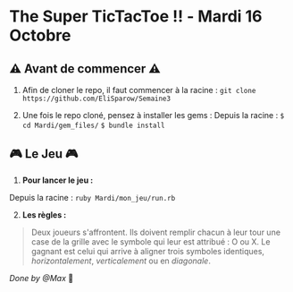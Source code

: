 # The Super TicTacToe :bangbang: - Mardi 16 Octobre

## :warning: Avant de commencer :warning:

1. Afin de cloner le repo, il faut commencer à la racine :
`git clone https://github.com/EliSparow/Semaine3`

2. Une fois le repo cloné, pensez à installer les gems :
Depuis la racine :
`$ cd Mardi/gem_files/`
`$ bundle install`



## :video_game: Le Jeu :video_game:

1. **Pour lancer le jeu :** 

Depuis la racine :
`ruby Mardi/mon_jeu/run.rb`

2. **Les règles :**

>Deux joueurs s'affrontent. 
>Ils doivent remplir chacun à leur tour une case de la grille avec le symbole qui leur est attribué : O ou X.
>Le gagnant est celui qui arrive à aligner trois symboles identiques, *horizontalement*, *verticalement* ou en *diagonale*.


*Done by @Max* :tiger:
